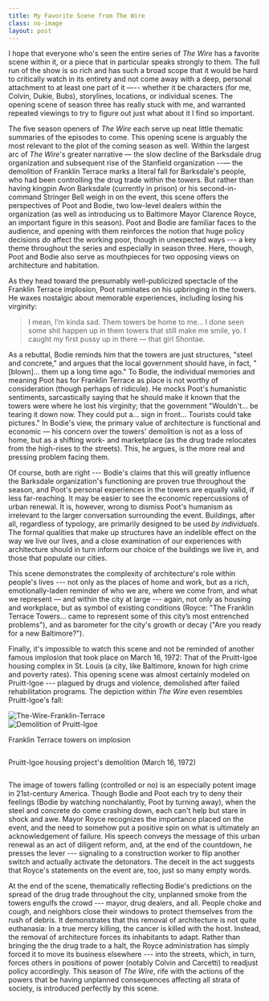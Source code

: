 ```yaml
---
title: My Favorite Scene from The Wire
class: no-image
layout: post
---
```


I hope that everyone who's seen the entire series of *The Wire* has a favorite scene within it, or a piece that in particular speaks strongly to them. The full run of the show is so rich and has such a broad scope that it would be hard to critically watch in its entirety and not come away with a deep, personal attachment to at least one part of it —-- whether it be characters (for me, Colvin, Dukie, Bubs), storylines, locations, or individual scenes. The opening scene of season three has really stuck with me, and warranted repeated viewings to try to figure out just what about it I find so important.

The five season openers of *The Wire* each serve up neat little thematic summaries of the episodes to come. This opening scene is arguably the most relevant to the plot of the coming season as well. Within the largest arc of *The Wire*'s greater narrative — the slow decline of the Barksdale drug organization and subsequent rise of the Stanfield organization --— the demolition of Franklin Terrace marks a literal fall for Barksdale's people, who had been controlling the drug trade within the towers. But rather than having kingpin Avon Barksdale (currently in prison) or his second-in-command Stringer Bell weigh in on the event, this scene offers the perspectives of Poot and Bodie, two low-level dealers within the organization (as well as introducing us to Baltimore Mayor Clarence Royce, an important figure in this season). Poot and Bodie are familiar faces to the audience, and opening with them reinforces the notion that huge policy decisions *do* affect the working poor, though in unexpected ways --- a key theme throughout the series and especially in season three. Here, though, Poot and Bodie also serve as mouthpieces for two opposing views on architecture and habitation.

As they head toward the presumably well-publicized spectacle of the Franklin Terrace implosion, Poot ruminates on his upbringing in the towers. He waxes nostalgic about memorable experiences, including losing his virginity:

<blockquote>I mean, I’m kinda sad. Them towers be home to me... I done seen some shit happen up in them towers that still make me smile, yo. I caught my first pussy up in there — that girl Shontae.</blockquote>

As a rebuttal, Bodie reminds him that the towers are just structures, "steel and concrete," and argues that the local government should have, in fact, "[blown]... them up a long time ago." To Bodie, the individual memories and meaning Poot has for Franklin Terrace as place is not worthy of consideration (though perhaps of ridicule). He mocks Poot's humanistic sentiments, sarcastically saying that he should make it known that the towers were where he lost his virginity; that the government "Wouldn't... be tearing it down now. They could put a... sign in front... Tourists could take pictures." In Bodie's view, the primary value of architecture is functional and economic — his concern over the towers' demolition is not as a loss of home, but as a shifting work- and marketplace (as the drug trade relocates from the high-rises to the streets). This, he argues, is the more real and pressing problem facing them.

Of course, both are right --- Bodie's claims that this will greatly influence the Barksdale organization's functioning are proven true throughout the season, and Poot's personal experiences in the towers are equally valid, if less far-reaching. It may be easier to see the economic repercussions of urban renewal. It is, however, wrong to dismiss Poot's humanism as irrelevant to the larger conversation surrounding the event. Buildings, after all, regardless of typology, are primarily designed to be used *by individuals*. The formal qualities that make up structures have an indelible effect on the way we live our lives, and a close examination of our experiences with architecture should in turn inform our choice of the buildings we live in, and those that populate our cities.

This scene demonstrates the complexity of architecture's role within people's lives --- not only as the places of home and work, but as a rich, emotionally-laden reminder of who we are, where we come from, and what we represent — and within the city at large --- again, not only as housing and workplace, but as symbol of existing conditions (Royce: "The Franklin Terrace Towers... came to represent some of this city’s most entrenched problems"), and as barometer for the city's growth or decay ("Are you ready for a new Baltimore?").

Finally, it's impossible to watch this scene and not be reminded of another famous implosion that took place on March 16, 1972: That of the Pruitt-Igoe housing complex in St. Louis (a city, like Baltimore, known for high crime and poverty rates). This opening scene was almost certainly modeled on Pruitt-Igoe --- plagued by drugs and violence, demolished after failed rehabilitation programs. The depiction within *The Wire* even resembles Pruitt-Igoe's fall:

<div class="container flex-end">
    <div class="six columns">
        <img title="The-Wire-Franklin-Terrace" src="{{ site.assets }}/2012/06/The-Wire-Franklin-Terrace.jpg">
    </div>
    <div class="six columns">
        <img title="Demolition of Pruitt-Igoe" src="{{ site.assets }}/2012/06/Pruitt-Igoe.jpg" alt="Demolition of Pruitt-Igoe">
    </div>
</div>
<div class="container">
    <div class="six columns">
        <p class="caption">Franklin Terrace towers on implosion
    </div>
    <div class="six columns">
        <p class="caption">Pruitt-Igoe housing project's demolition (March 16, 1972)
    </div>
</div>

The image of towers falling (controlled or no) is an especially potent image in 21st-century America. Though Bodie and Poot each try to deny their feelings (Bodie by watching nonchalantly, Poot by turning away), when the steel and concrete do come crashing down, each can't help but stare in shock and awe. Mayor Royce recognizes the importance placed on the event, and the need to somehow put a positive spin on what is ultimately an acknowledgement of failure. His speech conveys the message of this urban renewal as an act of diligent reform, and, at the end of the countdown, he presses the lever --- signaling to a construction worker to flip another switch and actually activate the detonators. The deceit in the act suggests that Royce's statements on the event are, too, just so many empty words.

At the end of the scene, thematically reflecting Bodie's predictions on the spread of the drug trade throughout the city, unplanned smoke from the towers engulfs the crowd --- mayor, drug dealers, and all. People choke and cough, and neighbors close their windows to protect themselves from the rush of debris. It demonstrates that this removal of architecture is not quite euthanasia: In a true mercy killing, the cancer is killed with the host. Instead, the removal of architecture forces its inhabitants to adapt. Rather than bringing the the drug trade to a halt, the Royce administration has simply forced it to move its business elsewhere --- into the streets, which, in turn, forces others in positions of power (notably Colvin and Carcetti) to readjust policy accordingly. This season of *The Wire*, rife with the actions of the powers that be having unplanned consequences affecting all strata of society, is introduced perfectly by this scene.
